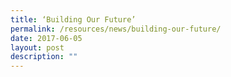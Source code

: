 ```yaml
---
title: ‘Building Our Future’
permalink: /resources/news/building-our-future/
date: 2017-06-05
layout: post
description: ""
---
```

